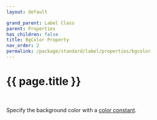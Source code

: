 ```yaml
---
layout: default

grand_parent: Label Class
parent: Properties
has_children: false
title: BgColor Property
nav_order: 2
permalink: /package/standard/label/properties/bgcolor
---
```

# {{ page.title }}

<br>

Specify the background color with a <a href="/base/color">color constant</a>.
